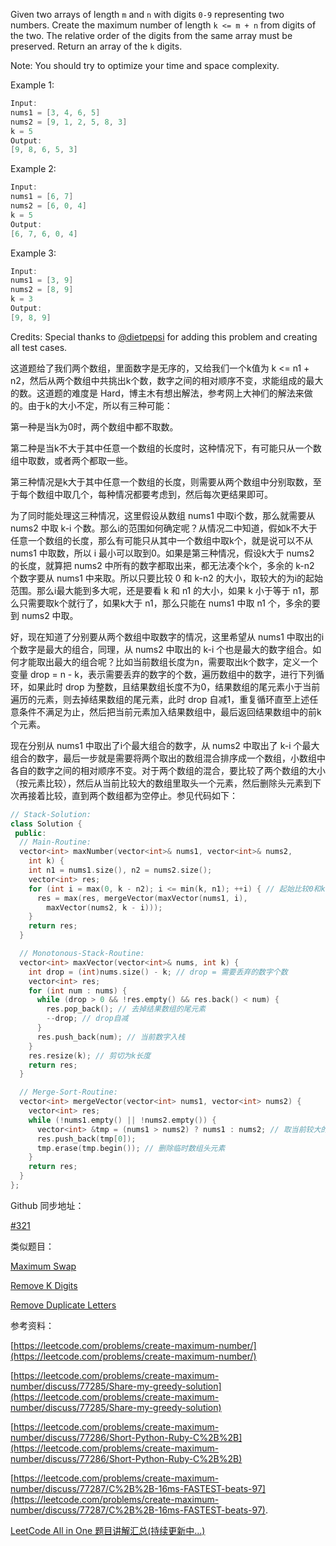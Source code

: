 Given two arrays of length `m` and `n` with digits `0-9` representing two numbers. Create the maximum number of length `k <= m + n` from digits of the two. The relative order of the digits from the same array must be preserved. Return an array of the `k` digits.

Note: You should try to optimize your time and space complexity.

Example 1:

```cpp
Input:
nums1 = [3, 4, 6, 5]
nums2 = [9, 1, 2, 5, 8, 3]
k = 5
Output:
[9, 8, 6, 5, 3]
```

Example 2:

```cpp
Input:
nums1 = [6, 7]
nums2 = [6, 0, 4]
k = 5
Output:
[6, 7, 6, 0, 4]
```

Example 3:

```cpp
Input:
nums1 = [3, 9]
nums2 = [8, 9]
k = 3
Output:
[9, 8, 9]
```

Credits: Special thanks to [@dietpepsi](https://leetcode.com/discuss/user/dietpepsi) for adding this problem and creating all test cases.

这道题给了我们两个数组，里面数字是无序的，又给我们一个k值为 k <= n1 + n2，然后从两个数组中共挑出k个数，数字之间的相对顺序不变，求能组成的最大的数。这道题的难度是 Hard，博主木有想出解法，参考网上大神们的解法来做的。由于k的大小不定，所以有三种可能：

第一种是当k为0时，两个数组中都不取数。

第二种是当k不大于其中任意一个数组的长度时，这种情况下，有可能只从一个数组中取数，或者两个都取一些。

第三种情况是k大于其中任意一个数组的长度，则需要从两个数组中分别取数，至于每个数组中取几个，每种情况都要考虑到，然后每次更结果即可。

为了同时能处理这三种情况，这里假设从数组 nums1 中取i个数，那么就需要从 nums2 中取 k-i 个数。那么i的范围如何确定呢？从情况二中知道，假如k不大于任意一个数组的长度，那么有可能只从其中一个数组中取k个，就是说可以不从 nums1 中取数，所以 i 最小可以取到0。如果是第三种情况，假设k大于 nums2 的长度，就算把 nums2 中所有的数字都取出来，都无法凑个k个，多余的 k-n2 个数字要从 nums1 中来取。所以只要比较 0 和 k-n2 的大小，取较大的为i的起始范围。那么i最大能到多大呢，还是要看 k 和 n1 的大小，如果 k 小于等于 n1，那么只需要取k个就行了，如果k大于 n1，那么只能在 nums1 中取 n1 个，多余的要到 nums2 中取。

好，现在知道了分别要从两个数组中取数字的情况，这里希望从 nums1 中取出的i个数字是最大的组合，同理，从 nums2 中取出的 k-i 个也是最大的数字组合。如何才能取出最大的组合呢？比如当前数组长度为n，需要取出k个数字，定义一个变量 drop = n - k，表示需要丢弃的数字的个数，遍历数组中的数字，进行下列循环，如果此时 drop 为整数，且结果数组长度不为0，结果数组的尾元素小于当前遍历的元素，则去掉结果数组的尾元素，此时 drop 自减1，重复循环直至上述任意条件不满足为止，然后把当前元素加入结果数组中，最后返回结果数组中的前k个元素。

现在分别从 nums1 中取出了i个最大组合的数字，从 nums2 中取出了 k-i 个最大组合的数字，最后一步就是需要将两个取出的数组混合排序成一个数组，小数组中各自的数字之间的相对顺序不变。对于两个数组的混合，要比较了两个数组的大小（按元素比较），然后从当前比较大的数组里取头一个元素，然后删除头元素到下次再接着比较，直到两个数组都为空停止。参见代码如下：

```cpp
// Stack-Solution:
class Solution {
 public:
  // Main-Routine:
  vector<int> maxNumber(vector<int>& nums1, vector<int>& nums2,
    int k) {
    int n1 = nums1.size(), n2 = nums2.size();
    vector<int> res;
    for (int i = max(0, k - n2); i <= min(k, n1); ++i) { // 起始比较0和k-n2
      res = max(res, mergeVector(maxVector(nums1, i),
        maxVector(nums2, k - i)));
    }
    return res;
  }

  // Monotonous-Stack-Routine:
  vector<int> maxVector(vector<int>& nums, int k) {
    int drop = (int)nums.size() - k; // drop = 需要丢弃的数字个数
    vector<int> res;
    for (int num : nums) {
      while (drop > 0 && !res.empty() && res.back() < num) {
        res.pop_back(); // 去掉结果数组的尾元素
        --drop; // drop自减
      }
      res.push_back(num); // 当前数字入栈
    }
    res.resize(k); // 剪切为k长度
    return res;
  }

  // Merge-Sort-Routine:
  vector<int> mergeVector(vector<int> nums1, vector<int> nums2) {
    vector<int> res;
    while (!nums1.empty() || !nums2.empty()) {
      vector<int> &tmp = (nums1 > nums2) ? nums1 : nums2; // 取当前较大的数组
      res.push_back(tmp[0]);
      tmp.erase(tmp.begin()); // 删除临时数组头元素
    }
    return res;
  }
};
```

Github 同步地址：

[#321](https://github.com/grandyang/leetcode/issues/321)

类似题目：

[Maximum Swap](http://www.cnblogs.com/grandyang/p/7583875.html)

[Remove K Digits](http://www.cnblogs.com/grandyang/p/5883736.html)

[Remove Duplicate Letters](http://www.cnblogs.com/grandyang/p/5085379.html)

参考资料：

[https://leetcode.com/problems/create-maximum-number/](https://leetcode.com/problems/create-maximum-number/)

[https://leetcode.com/problems/create-maximum-number/discuss/77285/Share-my-greedy-solution](https://leetcode.com/problems/create-maximum-number/discuss/77285/Share-my-greedy-solution)

[https://leetcode.com/problems/create-maximum-number/discuss/77286/Short-Python-Ruby-C%2B%2B](https://leetcode.com/problems/create-maximum-number/discuss/77286/Short-Python-Ruby-C%2B%2B)

[https://leetcode.com/problems/create-maximum-number/discuss/77287/C%2B%2B-16ms-FASTEST-beats-97](https://leetcode.com/problems/create-maximum-number/discuss/77287/C%2B%2B-16ms-FASTEST-beats-97).

[LeetCode All in One 题目讲解汇总(持续更新中...)](http://www.cnblogs.com/grandyang/p/4606334.html)